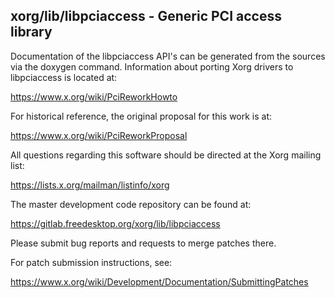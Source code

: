 xorg/lib/libpciaccess - Generic PCI access library
--------------------------------------------------

Documentation of the libpciaccess API's can be generated from the
sources via the doxygen command.    Information about porting Xorg
drivers to libpciaccess is located at:

  https://www.x.org/wiki/PciReworkHowto

For historical reference, the original proposal for this work is at:

  https://www.x.org/wiki/PciReworkProposal

All questions regarding this software should be directed at the
Xorg mailing list:

  https://lists.x.org/mailman/listinfo/xorg

The master development code repository can be found at:

  https://gitlab.freedesktop.org/xorg/lib/libpciaccess

Please submit bug reports and requests to merge patches there.

For patch submission instructions, see:

  https://www.x.org/wiki/Development/Documentation/SubmittingPatches

